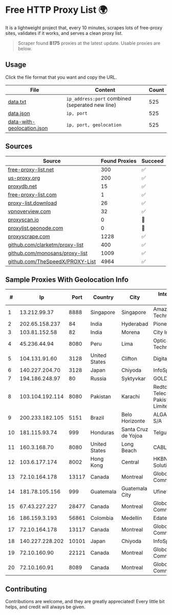 
# Free HTTP Proxy List 🌍

It is a lightweight project that, every 10 minutes, scrapes lots of free-proxy sites, validates if it works, and serves a clean proxy list.


> Scraper found **8175** proxies at the latest update. Usable proxies are below.

## Usage

Click the file format that you want and copy the URL.


|File|Content|Count|
|----|-------|-----|
|[data.txt](https://raw.githubusercontent.com/themiralay/Proxy-List-World/master/data.txt)|`ip_address:port` combined (seperated new line)|525|
|[data.json](https://raw.githubusercontent.com/themiralay/Proxy-List-World/master/data.json)|`ip, port`|525|
|[data-with-geolocation.json](https://raw.githubusercontent.com/themiralay/Proxy-List-World/master/data-with-geolocation.json)|`ip, port, geolocation`|525|

## Sources

|Source|Found Proxies|Succeed|
|------|-------------|-------|
|[free-proxy-list.net](https://free-proxy-list.net)|300|✅|
|[us-proxy.org](https://www.us-proxy.org)|200|✅|
|[proxydb.net](http://proxydb.net)|15|✅|
|[free-proxy-list.com](https://free-proxy-list.com/?page=&port=&type%5B%5D=http&type%5B%5D=https&up_time=0&search=Search)|1|✅|
|[proxy-list.download](https://www.proxy-list.download/HTTP)|26|✅|
|[vpnoverview.com](https://vpnoverview.com/privacy/anonymous-browsing/free-proxy-servers)|32|✅|
|[proxyscan.io](https://www.proxyscan.io)|0|🚫|
|[proxylist.geonode.com](https://proxylist.geonode.com/api/proxy-list?limit=300&page=1&sort_by=lastChecked&sort_type=desc&protocols=http,https)|0|🚫|
|[proxyscrape.com](https://api.proxyscrape.com/v2/?request=displayproxies&protocol=http&timeout=10000&country=all&ssl=all&anonymity=all)|1228|✅|
|[github.com/clarketm/proxy-list](https://raw.githubusercontent.com/clarketm/proxy-list/master/proxy-list-raw.txt)|400|✅|
|[github.com/monosans/proxy-list](https://raw.githubusercontent.com/monosans/proxy-list/main/proxies/http.txt)|1009|✅|
|[github.com/TheSpeedX/PROXY-List](https://raw.githubusercontent.com/TheSpeedX/PROXY-List/master/http.txt)|4964|✅|


## Sample Proxies With Geolocation Info

|#|Ip|Port|Country|City|Internet Service Provider|
|-|--|----|-------|----|-------------------------|
|1|13.212.99.37|8888|Singapore|Singapore|Amazon Technologies Inc.|
|2|202.65.158.237|84|India|Hyderabad|Pioneer Elabs Ltd.|
|3|103.81.152.58|82|India|Morena|City Infosol Pvt Ltd|
|4|45.236.44.94|8080|Peru|Lima|Optical Technologies S.A.C.|
|5|104.131.91.60|3128|United States|Clifton|DigitalOcean, LLC|
|6|140.227.204.70|3128|Japan|Chiyoda|InfoSphere|
|7|194.186.248.97|80|Russia|Syktyvkar|GOLDEN Telecom|
|8|103.104.192.114|8080|Pakistan|Karachi|Redtone Telecommunications Pakistan (Private) Limited|
|9|200.233.182.105|5151|Brazil|Belo Horizonte|ALGAR TELECOM S/A|
|10|181.115.93.74|999|Honduras|Santa Cruz de Yojoa|Telgua|
|11|160.3.168.70|8080|United States|Long Beach|CABLE ONE, INC.|
|12|103.6.177.174|8002|Hong Kong|Central|HKBN Enterprise Solutions HK Limited|
|13|72.10.164.178|13117|Canada|Montreal|GloboTech Communications|
|14|181.78.105.156|999|Guatemala|Guatemala City|Ufinet Panama S.A.|
|15|67.43.227.227|28477|Canada|Montreal|GloboTech Communications|
|16|186.159.3.193|56861|Colombia|Medellín|Edatel S.a. E.S.P|
|17|72.10.164.178|13117|Canada|Montreal|GloboTech Communications|
|18|140.227.228.202|10101|Japan|Chiyoda|InfoSphere|
|19|72.10.160.90|22121|Canada|Montreal|GloboTech Communications|
|20|72.10.160.91|8089|Canada|Montreal|GloboTech Communications|



## Contributing

Contributions are welcome, and they are greatly appreciated! Every
little bit helps, and credit will always be given.

